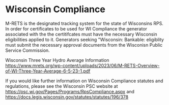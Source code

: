 Wisconsin Compliance
====================
M-RETS is the designated tracking system for the state of Wisconsins RPS. In order for certificates to be used for WI Compliance the generator associated with the the certitifcates must have the necessary Wisconsin eligibilities applied to it. Generators seeking "Wisconsin: Bankable: eligiblity must submit the necessary approval documents from the Wisconisn Public Service Commission.

Wisconsin Three Year Hydro Average Information
https://www.mrets.org/wp-content/uploads/2023/06/M-RETS-Overview-of-WI-Three-Year-Average-6-5-23-1.pdf

If you would like further information on Wisconsin Compliance statutes and regulations, please see the Wisconsin PSC website at <https://psc.wi.gov/Pages/Programs/RpsCompliance.aspx> and https://docs.legis.wisconsin.gov/statutes/statutes/196/378
